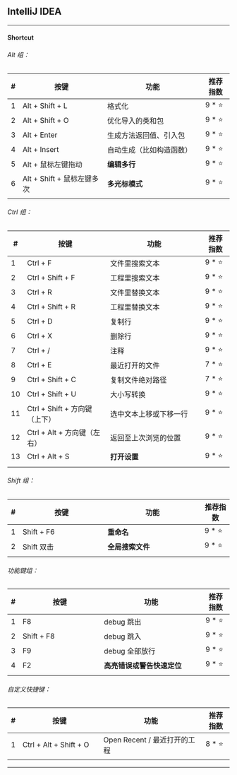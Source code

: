 ## IntelliJ IDEA

---

#### Shortcut

###### Alt 组：

| # | 按键 | 功能 | 推荐指数 |
|---|---|---|---|
| 1 | Alt + Shift + L | 格式化 | 9 * ⭐ |
| 2 | Alt + Shift + O | 优化导入的类和包 | 9 * ⭐ |
| 3 | Alt + Enter  | 生成方法返回值、引入包 | 9 * ⭐ |
| 4 | Alt + Insert | 自动生成（比如构造函数） | 9 * ⭐ |
| 5 | Alt + 鼠标左键拖动 | **编辑多行** | 9 * ⭐ |
| 6 | Alt + Shift + 鼠标左键多次 | **多光标模式** | 9 * ⭐ |
|   |<img width=400px/>|<img width=500px/>|<img width=100px/>|

###### Ctrl 组：

| # | 按键 | 功能 | 推荐指数 |
|---|---|---|---|
| 1 | Ctrl + F | 文件里搜索文本 | 9 * ⭐ | 
| 2 | Ctrl + Shift + F | 工程里搜索文本 | 9 * ⭐ |
| 3 | Ctrl + R | 文件里替换文本 | 9 * ⭐ | 
| 4 | Ctrl + Shift + R | 工程里替换文本 | 9 * ⭐ |
| 5 | Ctrl + D | 复制行 | 9 * ⭐ |
| 6 | Ctrl + X | 删除行 | 9 * ⭐ |
| 7 | Ctrl + / | 注释 | 9 * ⭐ |
| 8 | Ctrl + E | 最近打开的文件 | 7 * ⭐ | 
| 9 | Ctrl + Shift + C | 复制文件绝对路径 | 7 * ⭐ |
| 10| Ctrl + Shift + U | 大小写转换 | 9 * ⭐ |
| 11| Ctrl + Shift + 方向键（上下）| 选中文本上移或下移一行 | 9 * ⭐ |
| 12| Ctrl + Alt + 方向键（左右）| 返回至上次浏览的位置 | 9 * ⭐ |
| 13| Ctrl + Alt + S | **打开设置** | 9 * ⭐ |
|   |<img width=400px/>|<img width=500px/>|<img width=100px/>|

###### Shift 组：

| # | 按键 | 功能 | 推荐指数 |
|---|---|---|---|
| 1 | Shift + F6 | **重命名** | 9 * ⭐ |
| 2 | Shift 双击 | **全局搜索文件** | 9 * ⭐ |
|   |<img width=400px/>|<img width=500px/>|<img width=100px/>|

###### 功能键组：

| # | 按键 | 功能 | 推荐指数 |
|---|---|---|---|
| 1 | F8 | debug 跳出 | 9 * ⭐ |
| 2 | Shift + F8 | debug 跳入 | 9 * ⭐ |
| 3 | F9 | debug 全部放行 | 9 * ⭐ |
| 4 | F2 | **高亮错误或警告快速定位** | 9 * ⭐ |
|   |<img width=400px/>|<img width=500px/>|<img width=100px/>|

###### 自定义快捷键：

| # | 按键 | 功能 | 推荐指数 |
|---|---|---|---|
| 1 | Ctrl + Alt + Shift + O | Open Recent / 最近打开的工程 | 8 * ⭐ |
|   |<img width=400px/>|<img width=500px/>|<img width=100px/>|

---





